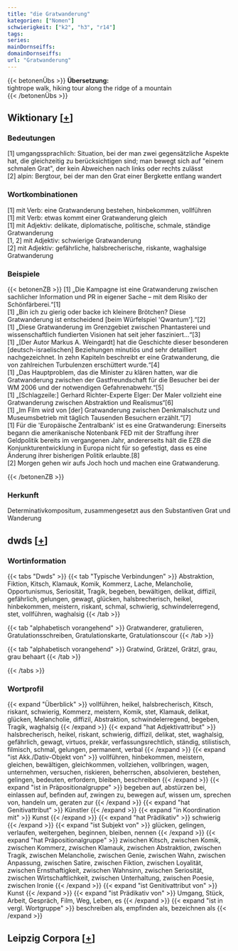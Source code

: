 ```yaml
---
title: "die Gratwanderung"
kategorien: ["Nomen"]
schwierigkeit: ["k2", "h3", "r14"]
tags:
series:
mainDornseiffs:
domainDornseiffs:
url: "Gratwanderung"
---
```


{{< betonenÜbs >}}
**Übersetzung:**  
tightrope walk, hiking  tour along the ridge of a mountain  
{{< /betonenÜbs >}}

## Wiktionary [[+](https://de.wiktionary.org/wiki/Gratwanderung)]

### Bedeutungen
[1] umgangssprachlich: Situation, bei der man zwei gegensätzliche Aspekte hat, die gleichzeitig zu berücksichtigen sind; man bewegt sich auf "einem schmalen Grat", der kein Abweichen nach links oder rechts zulässt  
[2] alpin: Bergtour, bei der man den Grat einer Bergkette entlang wandert  

### Wortkombinationen
[1] mit Verb: eine Gratwanderung bestehen, hinbekommen, vollführen  
[1] mit Verb: etwas kommt einer Gratwanderung gleich  
[1] mit Adjektiv: delikate, diplomatische, politische, schmale, ständige Gratwanderung  
[1, 2] mit Adjektiv: schwierige Gratwanderung  
[2] mit Adjektiv: gefährliche, halsbrecherische, riskante, waghalsige Gratwanderung  

### Beispiele
{{< betonenZB >}}
[1] „Die Kampagne ist eine Gratwanderung zwischen sachlicher Information und PR in eigener Sache – mit dem Risiko der Schönfärberei.“[1]  
[1] „Bin ich zu gierig oder backe ich kleinere Brötchen? Diese Gratwanderung ist entscheidend [beim Würfelspiel 'Qwantum'].“[2]  
[1] „Diese Gratwanderung im Grenzgebiet zwischen Phantasterei und wissenschaftlich fundierten Visionen hat seit jeher fasziniert…“[3]  
[1] „[Der Autor Markus A. Weingardt] hat die Geschichte dieser besonderen [deutsch-israelischen] Beziehungen minutiös und sehr detailliert nachgezeichnet. In zehn Kapiteln beschreibt er eine Gratwanderung, die von zahlreichen Turbulenzen erschüttert wurde.“[4]  
[1] „Das Hauptproblem, das die Minister zu klären hatten, war die Gratwanderung zwischen der Gastfreundschaft für die Besucher bei der WM 2006 und der notwendigen Gefahrenabwehr.“[5]  
[1] „[Schlagzeile:] Gerhard Richter-Experte Elger: Der Maler vollzieht eine Gratwanderung zwischen Abstraktion und Realismus“[6]  
[1] „Im Film wird von [der] Gratwanderung zwischen Denkmalschutz und Museumsbetrieb mit täglich Tausenden Besuchern erzählt.“[7]  
[1] Für die 'Europäische Zentralbank' ist es eine Gratwanderung: Einerseits begann die amerikanische Notenbank FED mit der Straffung ihrer Geldpolitik bereits im vergangenen Jahr, andererseits hält die EZB die Konjunkturentwicklung in Europa nicht für so gefestigt, dass es eine Änderung ihrer bisherigen Politik erlaubte.[8]  
[2] Morgen gehen wir aufs Joch hoch und machen eine Gratwanderung.  

{{< /betonenZB >}}
### Herkunft
Determinativkompositum, zusammengesetzt aus den Substantiven Grat und Wanderung  



## dwds [[+](https://www.dwds.de/wb/Gratwanderung)]

### Wortinformation
{{< tabs "Dwds" >}}
{{< tab "Typische Verbindungen" >}}
Abstraktion, Fiktion, Kitsch, Klamauk, Komik, Kommerz, Lache, Melancholie, Opportunismus, Seriosität, Tragik, begeben, bewältigen, delikat, diffizil, gefährlich, gelungen, gewagt, glücken, halsbrecherisch, heikel, hinbekommen, meistern, riskant, schmal, schwierig, schwindelerregend, stet, vollführen, waghalsig
{{< /tab >}}

{{< tab "alphabetisch vorangehend" >}}
Gratwanderer, gratulieren, Gratulationsschreiben, Gratulationskarte, Gratulationscour
{{< /tab >}}

{{< tab "alphabetisch vorangehend" >}}
Gratwind, Grätzel, Grätzl, grau, grau behaart
{{< /tab >}}

{{< /tabs >}}

### Wortprofil
{{< expand "Überblick" >}} vollführen, heikel, halsbrecherisch, Kitsch, riskant, schwierig, Kommerz, meistern, Komik, stet, Klamauk, delikat, glücken, Melancholie, diffizil, Abstraktion, schwindelerregend, begeben, Tragik, waghalsig {{< /expand >}}
{{< expand "hat Adjektivattribut" >}} halsbrecherisch, heikel, riskant, schwierig, diffizil, delikat, stet, waghalsig, gefährlich, gewagt, virtuos, prekär, verfassungsrechtlich, ständig, stilistisch, filmisch, schmal, gelungen, permanent, verbal {{< /expand >}}
{{< expand "ist Akk./Dativ-Objekt von" >}} vollführen, hinbekommen, meistern, gleichen, bewältigen, gleichkommen, vollziehen, vollbringen, wagen, unternehmen, versuchen, riskieren, beherrschen, absolvieren, bestehen, gelingen, bedeuten, erfordern, bleiben, beschreiben {{< /expand >}}
{{< expand "ist in Präpositionalgruppe" >}} begeben auf, abstürzen bei, einlassen auf, befinden auf, zwingen zu, bewegen auf, wissen um, sprechen von, handeln um, geraten zur {{< /expand >}}
{{< expand "hat Genitivattribut" >}} Künstler {{< /expand >}}
{{< expand "in Koordination mit" >}} Kunst {{< /expand >}}
{{< expand "hat Prädikativ" >}} schwierig {{< /expand >}}
{{< expand "ist Subjekt von" >}} glücken, gelingen, verlaufen, weitergehen, beginnen, bleiben, nennen {{< /expand >}}
{{< expand "hat Präpositionalgruppe" >}} zwischen Kitsch, zwischen Komik, zwischen Kommerz, zwischen Klamauk, zwischen Abstraktion, zwischen Tragik, zwischen Melancholie, zwischen Genie, zwischen Wahn, zwischen Anpassung, zwischen Satire, zwischen Fiktion, zwischen Loyalität, zwischen Ernsthaftigkeit, zwischen Wahnsinn, zwischen Seriosität, zwischen Wirtschaftlichkeit, zwischen Unterhaltung, zwischen Poesie, zwischen Ironie {{< /expand >}}
{{< expand "ist Genitivattribut von" >}} Kunst {{< /expand >}}
{{< expand "ist Prädikativ von" >}} Umgang, Stück, Arbeit, Gespräch, Film, Weg, Leben, es {{< /expand >}}
{{< expand "ist in vergl. Wortgruppe" >}} beschreiben als, empfinden als, bezeichnen als {{< /expand >}}

## Leipzig Corpora [[+](https://corpora.uni-leipzig.de/en/res?word=Gratwanderung&corpusId=deu_newscrawl-public_2018)]

